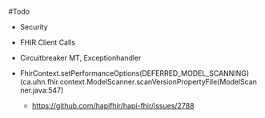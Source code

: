 #Todo
- Security
- FHIR Client Calls
  
- Circuitbreaker MT, Exceptionhandler
- FhirContext.setPerformanceOptions(DEFERRED_MODEL_SCANNING) (ca.uhn.fhir.context.ModelScanner.scanVersionPropertyFile(ModelScanner.java:547)
  - https://github.com/hapifhir/hapi-fhir/issues/2788
